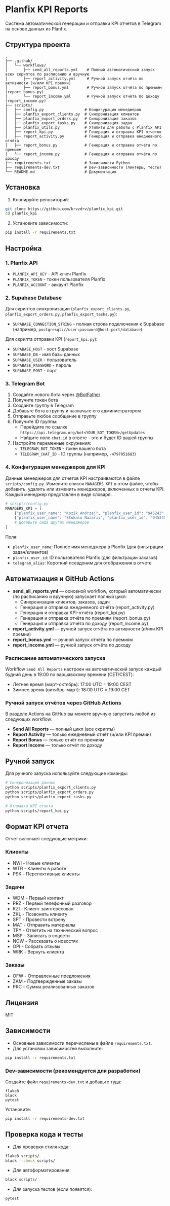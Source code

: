 # Planfix KPI Reports

Система автоматической генерации и отправки KPI отчетов в Telegram на основе данных из Planfix.

## Структура проекта

```
.
├── .github/
│   └── workflows/
│       ├── send_all_reports.yml    # Полный автоматический запуск всех скриптов по расписанию и вручную
│       ├── report_activity.yml     # Ручной запуск отчёта по активности (и/или KPI премии)
│       ├── report_bonus.yml        # Ручной запуск отчёта по премиям (report_bonus.py)
│       └── report_income.yml       # Ручной запуск отчёта по доходу (report_income.py)
├── scripts/
│   ├── config.py                  # Конфигурация менеджеров
│   ├── planfix_export_clients.py  # Синхронизация клиентов
│   ├── planfix_export_orders.py   # Синхронизация заказов
│   ├── planfix_export_tasks.py    # Синхронизация задач
│   ├── planfix_utils.py           # Утилиты для работы с Planfix API
│   ├── report_kpi.py              # Генерация и отправка KPI отчетов
│   ├── report_activity.py         # Генерация и отправка ежедневного отчёта
│   ├── report_bonus.py            # Генерация и отправка отчёта по премиям
│   └── report_income.py           # Генерация и отправка отчёта по доходу
├── requirements.txt               # Зависимости Python
├── requirements-dev.txt           # Dev-зависимости (линтеры, тесты)
└── README.md                      # Документация
```

## Установка

1. Клонируйте репозиторий:
```bash
git clone https://github.com/krvzdrv/planfix_kpi.git
cd planfix_kpi
```

2. Установите зависимости:
```bash
pip install -r requirements.txt
```

## Настройка

### 1. Planfix API
- `PLANFIX_API_KEY` - API ключ Planfix
- `PLANFIX_TOKEN` - токен пользователя Planfix
- `PLANFIX_ACCOUNT` - аккаунт Planfix

### 2. Supabase Database
Для скриптов синхронизации (`planfix_export_clients.py`, `planfix_export_orders.py`, `planfix_export_tasks.py`):
- `SUPABASE_CONNECTION_STRING` - полная строка подключения к Supabase (например, `postgresql://user:password@host:port/database`)

Для скрипта отправки KPI (`report_kpi.py`):
- `SUPABASE_HOST` - хост Supabase
- `SUPABASE_DB` - имя базы данных
- `SUPABASE_USER` - пользователь
- `SUPABASE_PASSWORD` - пароль
- `SUPABASE_PORT` - порт

### 3. Telegram Bot
1. Создайте нового бота через [@BotFather](https://t.me/BotFather)
2. Получите токен бота
3. Создайте группу в Telegram
4. Добавьте бота в группу и назначьте его администратором
5. Отправьте любое сообщение в группу
6. Получите ID группы:
   - Перейдите по ссылке `https://api.telegram.org/bot<YOUR_BOT_TOKEN>/getUpdates`
   - Найдите поле `chat.id` в ответе - это и будет ID вашей группы
7. Настройте переменные окружения:
   - `TELEGRAM_BOT_TOKEN` - токен вашего бота
   - `TELEGRAM_CHAT_ID` - ID группы (например, `-4797051683`)

### 4. Конфигурация менеджеров для KPI

Данные менеджеров для отчетов KPI настраиваются в файле `scripts/config.py`. Измените список `MANAGERS_KPI` в этом файле, чтобы добавить, удалить или изменить менеджеров, включенных в отчеты KPI. Каждый менеджер представлен в виде словаря:

```python
# scripts/config.py
MANAGERS_KPI = [
    {"planfix_user_name": "Kozik Andrzej", "planfix_user_id": "945243", "telegram_alias": "Kozik"},
    {"planfix_user_name": "Stukalo Nazarii", "planfix_user_id": "945245", "telegram_alias": "Stukalo"},
    # Добавьте сюда других менеджеров
]
```

Поля:
- `planfix_user_name`: Полное имя менеджера в Planfix (для фильтрации задач/клиентов)
- `planfix_user_id`: ID пользователя Planfix (для фильтрации заказов)
- `telegram_alias`: Короткий псевдоним для отображения в отчете

## Автоматизация и GitHub Actions

- **send_all_reports.yml** — основной workflow, который автоматически (по расписанию и вручную) запускает полный цикл:
  - Синхронизация клиентов, заказов, задач
  - Генерация и отправка ежедневного отчёта (report_activity.py)
  - Генерация и отправка KPI-отчёта (report_kpi.py)
  - Генерация и отправка отчёта по премиям (report_bonus.py)
  - Генерация и отправка отчёта по доходу (report_income.py)
- **report_activity.yml** — ручной запуск отчёта по активности (и/или KPI премии)
- **report_bonus.yml** — ручной запуск отчёта по премиям
- **report_income.yml** — ручной запуск отчёта по доходу

### Расписание автоматического запуска

Workflow `Send All Reports` настроен на автоматический запуск каждый будний день в 19:00 по варшавскому времени (CET/CEST):
- Летнее время (март-октябрь): 17:00 UTC = 19:00 CEST
- Зимнее время (октябрь-март): 18:00 UTC = 19:00 CET

### Ручной запуск отчётов через GitHub Actions

В разделе Actions на GitHub вы можете вручную запустить любой из следующих workflow:
- **Send All Reports** — полный цикл (все скрипты)
- **Report Activity** — только ежедневный отчёт (и/или KPI премии)
- **Report Bonus** — только отчёт по премиям
- **Report Income** — только отчёт по доходу

## Ручной запуск

Для ручного запуска используйте следующие команды:

```bash
# Синхронизация данных
python scripts/planfix_export_clients.py
python scripts/planfix_export_orders.py
python scripts/planfix_export_tasks.py

# Отправка KPI отчета
python scripts/report_kpi.py
```

## Формат KPI отчета

Отчет включает следующие метрики:

### Клиенты
- NWI - Новые клиенты
- WTR - Клиенты в работе
- PSK - Перспективные клиенты

### Задачи
- WDM - Первый контакт
- PRZ - Первый телефонный разговор
- KZI - Клиент заинтересован
- ZKL - Позвонить клиенту
- SPT - Провести встречу
- MAT - Отправить материалы
- TPY - Ответить на технический вопрос
- MSP - Записать в соцсети
- NOW - Рассказать о новостях
- OPI - Собрать отзывы
- WRK - Вернуть клиента

### Заказы
- OFW - Отправленные предложения
- ZAM - Подтвержденные заказы
- PRC - Сумма реализованных заказов

## Лицензия

MIT

## Зависимости

- Основные зависимости перечислены в файле `requirements.txt`.
- Для установки зависимостей выполните:
```bash
pip install -r requirements.txt
```

### Dev-зависимости (рекомендуется для разработки)

Создайте файл `requirements-dev.txt` и добавьте туда:
```
flake8
black
pytest
```
Установите:
```bash
pip install -r requirements-dev.txt
```

## Проверка кода и тесты

- Для проверки стиля кода:
```bash
flake8 scripts/
black --check scripts/
```
- Для автоформатирования:
```bash
black scripts/
```
- Для запуска тестов (если появятся):
```bash
pytest
```
